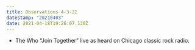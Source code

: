 ```yaml
---
title: Observations 4-3-21
datestamp: "20210403"
date: 2021-04-18T19:26:07.130Z
---
```

- The Who “Join Together” live as heard on Chicago classic rock radio.